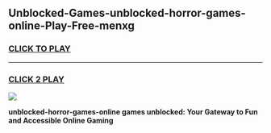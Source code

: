 
## Unblocked-Games-unblocked-horror-games-online-Play-Free-menxg
<h3>
<a href="https://premium76.site?title=unblocked-horror-games-online&ref=17A">CLICK TO PLAY</a></h3>
<hr>

<h3>
<a href="https://premium76.site?title=unblocked-horror-games-online&ref=17A">CLICK 2 PLAY</a>
  
</h3>

<a href="https://premium76.site?title=unblocked-horror-games-online&ref=17A"><img src="https://clearcache.store/games.png"></a>


**unblocked-horror-games-online games unblocked: Your Gateway to Fun and Accessible Online Gaming**
